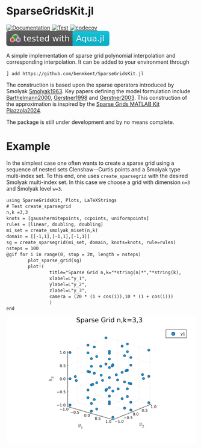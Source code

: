 # SparseGridsKit.jl
[![Documentation](https://github.com/benmkent/SparseGridsKit.jl/actions/workflows/documentation.yaml/badge.svg)](http://benmkent.github.io/SparseGridsKit.jl/)
[![Test](https://github.com/benmkent/SparseGridsKit.jl/actions/workflows/test.yaml/badge.svg)](https://github.com/benmkent/SparseGridsKit.jl/actions/workflows/test.yaml)
[![codecov](https://codecov.io/github/benmkent/SparseGridsKit.jl/graph/badge.svg?token=URGWM64U21)](https://codecov.io/github/benmkent/SparseGridsKit.jl)
[![Aqua QA](https://raw.githubusercontent.com/JuliaTesting/Aqua.jl/master/badge.svg)](https://github.com/JuliaTesting/Aqua.jl)

A simple implementation of sparse grid polynomial interpolation and corresponding interpolation.
It can be added to your environment through
```
] add https://github.com/benmkent/SparseGridsKit.jl
```

The construction is based upon the sparse operators introduced by Smolyak [Smolyak1963](@cite).
Key papers defining the model formulation include [Barthelmann2000](@cite), [Gerstner1998](@cite) and [Gerstner2003](@cite).
This construction of the approximation is inspired by the [Sparse Grids MATLAB Kit](https://sites.google.com/view/sparse-grids-kit) [Piazzola2024](@cite).

The package is still under development and by no means complete.

# Example
In the simplest case one often wants to create a sparse grid using a sequence of nested sets Clenshaw--Curtis points and a Smolyak type multi-index set.
To this end, one uses `create_sparsegrid` with the desired Smolyak multi-index set.
In this case we choose a grid with dimension `n=3` and Smolyak level `w=3`.
```
using SparseGridsKit, Plots, LaTeXStrings
# Test create_sparsegrid
n,k =3,3
knots = [gausshermitepoints, ccpoints, uniformpoints]
rules = [linear, doubling, doubling]
mi_set = create_smolyak_miset(n,k)
domain = [[-1,1],[-1,1],[-1,1]]
sg = create_sparsegrid(mi_set, domain, knots=knots, rule=rules)
nsteps = 100
@gif for i in range(0, stop = 2π, length = nsteps)
        plot_sparse_grid(sg)
        plot!(
                title="Sparse Grid n,k="*string(n)*","*string(k),
                xlabel=L"y_1",
                ylabel=L"y_2",
                zlabel=L"y_3",
                camera = (20 * (1 + cos(i)),10 * (1 + cos(i)))
                )
end
```
![Example Sparse Grid](ExampleGrid.gif)
